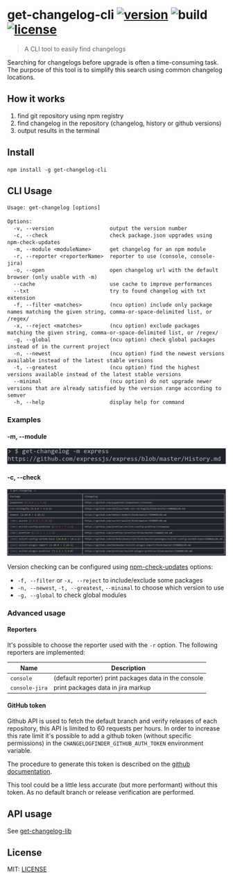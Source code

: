 # get-changelog-cli [![version](https://img.shields.io/npm/v/get-changelog-cli?style=flat-square)](https://www.npmjs.com/package/get-changelog-cli) ![build](https://img.shields.io/github/workflow/status/Clement134/get-changelog/Node.js%20CI?style=flat-square) [![license](https://img.shields.io/npm/l/get-changelog-cli?style=flat-square)](/LICENSE)

> A CLI tool to easily find changelogs

Searching for changelogs before upgrade is often a time-consuming task. The purpose of this tool is to simplify this search using common changelog locations.

## How it works

1. find git repository using npm registry
2. find changelog in the repository (changelog, history or github versions)
3. output results in the terminal

## Install

`npm install -g get-changelog-cli`

## CLI Usage

```
Usage: get-changelog [options]

Options:
  -v, --version                  output the version number
  -c, --check                    check package.json upgrades using npm-check-updates
  -m, --module <moduleName>      get changelog for an npm module
  -r, --reporter <reporterName>  reporter to use (console, console-jira)
  -o, --open                     open changelog url with the default browser (only usable with -m)
  --cache                        use cache to improve performances
  --txt                          try to found changelog with txt extension
  -f, --filter <matches>         (ncu option) include only package names matching the given string, comma-or-space-delimited list, or /regex/
  -x, --reject <matches>         (ncu option) exclude packages matching the given string, comma-or-space-delimited list, or /regex/
  -g, --global                   (ncu option) check global packages instead of in the current project
  -n, --newest                   (ncu option) find the newest versions available instead of the latest stable versions
  -t, --greatest                 (ncu option) find the highest versions available instead of the latest stable versions
  --minimal                      (ncu option) do not upgrade newer versions that are already satisfied by the version range according to semver
  -h, --help                     display help for command
```

### Examples

#### -m, --module

![Module example](/images/module-example.png)

#### -c, --check

![Check example](/images/check-example.png)

Version checking can be configured using [npm-check-updates](https://github.com/raineorshine/npm-check-updates) options:

-   `-f, --filter` or `-x, --reject` to include/exclude some packages
-   `-n, --newest`, `-t, --greatest`, `--minimal` to choose which version to use
-   `-g, --global` to check global modules

### Advanced usage

#### Reporters

It's possible to choose the reporter used with the `-r` option.
The following reporters are implemented:

| Name           | Description                                           |
| -------------- | ----------------------------------------------------- |
| `console`      | (default reporter) print packages data in the console |
| `console-jira` | print packages data in jira markup                    |

#### GitHub token

Github API is used to fetch the default branch and verify releases of each repository, this API is limited to 60 requests per hours. In order to increase this rate limit it's possible to add a github token (without specific permissions) in the `CHANGELOGFINDER_GITHUB_AUTH_TOKEN` environment variable.

The procedure to generate this token is described on the [github documentation](https://docs.github.com/en/free-pro-team@latest/github/authenticating-to-github/creating-a-personal-access-token#creating-a-token).

This tool could be a little less accurate (but more performant) without this token. As no default branch or release verification are performed.

## API usage

See [get-changelog-lib](https://www.npmjs.com/package/get-changelog-lib)

## License

MIT: [LICENSE](/LICENSE)

